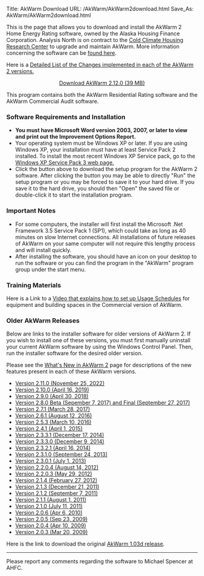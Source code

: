 Title: AkWarm Download
URL: /AkWarm/AkWarm2download.html
Save_As: AkWarm/AkWarm2download.html

This is the page that allows you to download and install the AkWarm 2
Home Energy Rating software, owned by the Alaska Housing Finance
Corporation.  Analysis North is on contract to the [Cold Climate Housing
Research Center](https://www.cchrc.org/) to upgrade and maintain AkWarm. 
More information concerning the software can be 
[found here](https://www.ahfc.us/efficiency/learn-and-diy/research-information-center/ric-links-interest/akwarm-energy-rating-software/). 

Here is a [Detailed List of the Changes implemented in each of the AkWarm 2
versions.](/AkWarm/AkWarm2changeLog.html)

<div class="panel">

<center><a href="https://ahfc.bmon.org/AkWarm/bin/AkWarm_2.12.0_Installer.msi" class="button primary medium radius">
Download AkWarm 2.12.0 (39 MB)</a></center>

<p>This program contains both the AkWarm Residential Rating software and the AkWarm
Commercial Audit software.</p>

</div>

### Software Requirements and Installation

-   **You must have Microsoft Word version 2003, 2007, or later to view
    and print out the Improvement Options Report.**
-   Your operating system must be Windows XP or later. 
    If you are using Windows XP, your installation must have at least
    Service Pack 2 installed. To install the most recent Windows XP
    Service pack, go to the 
    [Windows XP Service Pack 3 web page.](https://support.microsoft.com/kb/322389)
-   Click the button above to download the setup
    program for the AkWarm 2 software. After clicking the button you may
    be able to directly "Run" the setup program or you may be forced to
    save it to your hard drive. If you save it to the hard drive, you
    should then "Open" the saved file or double-click it to start the
    installation program.

### Important Notes

-   For some computers, the installer will first install the Microsoft
    .Net Framework 3.5 Service Pack 1 (SP1), which could take as long as
    40 minutes on slow Internet connections. All installations of future
    releases of AkWarm on your same computer will not require this
    lengthy process and will install quickly.
-   After installing the software, you should have an icon on your
    desktop to run the software or you can find the program in the
    "AkWarm" program group under the start menu.


### Training Materials

Here is a Link to a [Video that explains how to set up Usage
Schedules](/AkWarm/video/schedule_video.html) for equipment and building spaces 
in the Commercial version of AkWarm.

### Older AkWarm Releases

Below are links to the installer software for older versions of AkWarm 2.
If you wish to install one of these versions, you must first manually
uninstall your current AkWarm software by using the Windows Control Panel.
Then, run the installer software for the desired older version.

Please see the [What's New in AkWarm 2](/AkWarm/AkWarm2_new.html)
page for descriptions of the new features present in each of these AkWarm
versions. 

* [Version 2.11.0 (November 25, 2022)](https://ahfc.bmon.org/AkWarm/bin/AkWarm_2.11.0_Installer.msi)
* [Version 2.10.0 (April 16, 2019)](https://ahfc.bmon.org/AkWarm/bin/AkWarm_2.10.0_setup.exe)
* [Version 2.9.0 (April 30, 2018)](https://ahfc.bmon.org/AkWarm/bin/AkWarm_2.9.0_setup.exe)
* [Version 2.8.0 Beta (Sepember 7, 2017) and Final (September 27, 2017)](https://ahfc.bmon.org/AkWarm/bin/AkWarm_2.8.0_setup.exe)
* [Version 2.7.1 (March 28, 2017)](https://ahfc.bmon.org/AkWarm/bin/AkWarm_2.7.1_setup.exe)
* [Version 2.6.1 (August 12, 2016)](https://ahfc.bmon.org/AkWarm/bin/AkWarm_2.6.1_setup.exe)
* [Version 2.5.3 (March 10, 2016)](https://ahfc.bmon.org/AkWarm/bin/AkWarm_2.5.3_setup.exe)
* [Version 2.4.1 (April 1, 2015)](https://ahfc.bmon.org/AkWarm/bin/AkWarm_2.4.1_setup.exe)
* [Version 2.3.3.1 (December 17, 2014)](https://ahfc.bmon.org/AkWarm/bin/AkWarm2.3.3.1.exe)
* [Version 2.3.3.0 (December 9, 2014)](https://ahfc.bmon.org/AkWarm/bin/AkWarm2.3.3.0.exe)
* [Version 2.3.2.1 (April 16, 2014)](https://ahfc.bmon.org/AkWarm/bin/AkWarm2.3.2.1.exe)
* [Version 2.3.1.0 (September 24, 2013)](https://ahfc.bmon.org/AkWarm/bin/AkWarm2.3.1.0.exe)
* [Version 2.3.0.1 (July 1, 2013)](https://ahfc.bmon.org/AkWarm/bin/AkWarm2.3.0.1.exe)
* [Version 2.2.0.4 (August 14, 2012)](https://ahfc.bmon.org/AkWarm/bin/AkWarm2.2.0.4.exe)
* [Version 2.2.0.3 (May 29, 2012)](https://ahfc.bmon.org/AkWarm/bin/AkWarm2.2.0.3.exe)
* [Version 2.1.4 (February 27, 2012)](https://ahfc.bmon.org/AkWarm/bin/AkWarm2.1.4.2.exe)
* [Version 2.1.3 (December 21, 2011)](https://ahfc.bmon.org/AkWarm/bin/AkWarm2.1.3.2.exe)
* [Version 2.1.2 (September 7, 2011)](https://ahfc.bmon.org/AkWarm/bin/AkWarm2.1.2.1.exe)
* [Version 2.1.1 (August 1, 2011)](https://ahfc.bmon.org/AkWarm/bin/AkWarm2.1.1.3.exe)
* [Version 2.1.0 (July 11, 2011)](https://ahfc.bmon.org/AkWarm/bin/AkWarm2.1.0.1.exe)
* [Version 2.0.6 (Apr 6, 2010)](https://ahfc.bmon.org/AkWarm/bin/AkWarm2.0.6.exe)
* [Version 2.0.5 (Sep 23, 2009)](https://ahfc.bmon.org/AkWarm/bin/AkWarm2.0.5.exe)
* [Version 2.0.4 (Apr 10, 2009)](https://ahfc.bmon.org/AkWarm/bin/AkWarm2.0.4.exe)
* [Version 2.0.3 (Mar 20, 2009)](https://ahfc.bmon.org/AkWarm/bin/AkWarm2.0.3.exe)

Here is the link to download the original [AkWarm 1.03d release](https://ahfc.bmon.org/AkWarm/bin/AkWarm1.03d.exe).

----

Please report any comments regarding the software to Michael Spencer at
AHFC.
